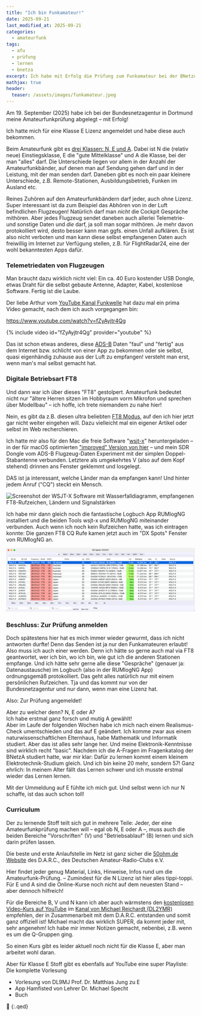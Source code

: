 ```yaml
---
title: "Ich bin Funkamateur!"
date: 2025-09-21
last_modified_at: 2025-09-21
categories:
  - amateurfunk
tags:
  - afu
  - prüfung
  - lernen
  - bnetza
excerpt: Ich habe mit Erfolg die Prüfung zum Funkamateur bei der BNetzA abgelegt. Wie es dazu kam und wie das abläuft, darüber lest ihr hier.
mathjax: true
header:
  teaser: /assets/images/funkamateur.jpeg
---
```


Am 19. September (2025) habe ich bei der Bundesnetzagentur in Dortmund meine Amateurfunkprüfung abgelegt – mit Erfolg!

Ich hatte mich für eine Klasse E Lizenz angemeldet und habe diese auch bekommen.

Beim Amateurfunk gibt es [drei Klassen: N, E und A][afu-klassen]. Dabei ist N die (relativ neue) Einstiegsklasse, E die "gute Mittelklasse" und A die Klasse, bei der man "alles" darf.
Die Unterschiede liegen vor allem in der Anzahl der Amateurfunkbänder, auf denen man auf Sendung gehen darf und in der Leistung, mit der man senden darf. Daneben gibt es noch ein paar kleinere Unterschiede, z.B. Remote-Stationen, Ausbildungsbetrieb, Funken im Ausland etc.

Reines Zuhören auf den Amateurfunkbändern darf jeder, auch ohne Lizenz. Super interessant ist da zum Beispiel das Abhören von in der Luft befindlichen Flugzeugen! Natürlich darf man *nicht* die Cockpit Gespräche mithören. Aber jedes Flugzeug sendet daneben auch allerlei Telemetrie- und sonstige Daten und *die* darf, ja soll man sogar mithören. Je mehr davon protokolliert wird, desto besser kann man ggfs. einen Unfall aufklären. Es ist also nicht verboten und man kann diese selbst empfangenen Daten auch freiwillig im Internet zur Verfügung stellen, z.B. für FlightRadar24, eine der wohl bekanntesten Apps dafür.

### Telemetriedaten von Flugzeugen

Man braucht dazu wirklich nicht viel: Ein ca. 40 Euro kostender USB Dongle, etwas Draht für die selbst gebaute Antenne, Adapter, Kabel, kostenlose Software. Fertig ist die Laube.

Der liebe Arthur vom [YouTube Kanal Funkwelle][funkwelle] hat dazu mal ein prima Video gemacht, nach dem ich auch vorgegangen bin:

https://www.youtube.com/watch?v=fZyAyjtr4Qg

{% include video id="fZyAyjtr4Qg" provider="youtube" %}

Das ist schon etwas anderes, diese [ADS-B][adsb] Daten "faul" und "fertig" aus dem Internet bzw. schlicht von einer App zu bekommen oder sie selbst, quasi eigenhändig zuhause aus der Luft zu empfangen! versteht man erst, wenn man's mal selbst gemacht hat.

### Digitale Betriebsart FT8

Und dann war ich über dieses "FT8" gestolpert. Amateurfunk bedeutet nicht nur "ältere Herren sitzen im Hobbyraum vorm Mikrofon und sprechen über Modellbau" – ich hoffe, ich trete niemandem zu nahe hier!

Nein, es gibt da z.B. diesen ultra beliebten [FT8 Modus][ft8], auf den ich hier jetzt gar nicht weiter eingehen will. Dazu vielleicht mal ein eigener Artikel oder selbst im Web recherchieren.

Ich hatte mir also für den Mac die freie Software "[wsjt-x][wsjtx]" heruntergeladen – in der für macOS optimierten ["improved" Version von hier][improved] – und mein SDR Dongle vom ADS-B Flugzeug-Daten Experiment mit der simplen Doppel-Stabantenne verbunden. Letztere als umgekehrtes V (also auf dem Kopf stehend) drinnen ans Fenster geklemmt und losgelegt.

DAS ist ja interessant, welche Länder man da empfangen kann! Und hinter jedem Anruf ("CQ") steckt ein Mensch. 

![Screenshot der WSJT-X Software mit Wasserfalldiagramm, empfangenen FT8-Rufzeichen, Ländern und Signalstärken](/assets/images/wsjtx-ft8.png)

Ich habe mir dann gleich noch die fantastische Logbuch App RUMlogNG installiert und die beiden Tools wsjt-x und RUMlogNG miteinander verbunden. Auch wenn ich noch kein Rufzeichen hatte, was ich eintragen konnte: Die ganzen FT8 CQ Rufe kamen jetzt auch im "DX Spots" Fenster von RUMlogNG an. 

![RUMlogNG Fenster mit Logbuchliste, Rufzeichen, Ländern und Signalstärken](/assets/images/rumlogng1.png)

### Beschluss: Zur Prüfung anmelden

Doch spätestens hier hat es mich immer wieder gewurmt, dass ich nicht antworten durfte! Denn das Senden ist ja nur den Funkamateuren erlaubt! Also muss ich auch einer werden. Denn ich hätte so gerne auch mal via FT8 geantwortet, wer ich bin, wo ich bin, wie gut ich die anderen Stationen empfange. Und ich hätte sehr gerne alle diese "Gespräche" (genauer ja: Datenaustausche) im Logbuch (also in der RUMlogNG App) ordnungsgemäß protokolliert. Das geht alles natürlich nur mit einem persönlichen Rufzeichen. Tja und das kommt nur von der Bundesnetzagentur und nur dann, wenn man eine Lizenz hat.

Also: Zur Prüfung angemeldet! 

Aber zu welcher denn? N, E oder A?  
Ich habe erstmal ganz forsch und mutig A gewählt!  
Aber im Laufe der folgenden Wochen habe ich mich nach einem Realismus-Check umentschieden und das auf E geändert. Ich komme zwar aus einem naturwissenschaftlichen Elternhaus, habe Mathematik und Informatik studiert. Aber das ist alles sehr lange her. Und meine Elektronik-Kenntnisse sind wirklich recht "basic". Nachdem ich die A-Fragen im Fragenkatalog der BNetzA studiert hatte, war mir klar: Dafür zu lernen kommt einem kleinem Elektrotechnik-Studium gleich. Und ich bin keine 20 mehr, sondern 57! Ganz ehrlich: In meinem Alter fällt das Lernen schwer und ich musste erstmal wieder das Lernen lernen.

Mit der Ummeldung auf E fühlte ich mich gut. Und selbst wenn ich nur N schaffe, ist das auch schon toll!

### Curriculum

Der zu lernende Stoff teilt sich gut in mehrere Teile: Jeder, der eine Amateurfunkprüfung machen will – egal ob N, E oder A –, muss auch die beiden Bereiche "Vorschriften" (V) und "Betriebsablauf" (B) lernen und sich darin prüfen lassen.

Die beste und erste Anlaufstelle im Netz ist ganz sicher die [50ohm.de Website][50ohm] des D.A.R.C., des Deutschen Amateur-Radio-Clubs e.V.

Hier findet jeder genug Material, Links, Hinweise, Infos rund um die Amateurfunk-Prüfung. – Zumindest für die N Lizenz ist hier alles tippi-toppi.
Für E und A sind die Online-Kurse noch nicht auf dem neuesten Stand – aber dennoch hilfreich!

Für die Bereiche B, V und N kann ich aber auch wärmstens den [kostenlosen Video-Kurs auf YouTube][klasse-n-kurs] im [Kanal von Michael Reichardt (DL2YMR)][yt-dl2ymr] empfehlen, der in Zusammenarbeit mit dem D.A.R.C. entstanden und somit ganz offiziell ist! Michael macht das wirklich SUPER, da kommt jeder mit, sehr angenehm! Ich habe mir immer Notizen gemacht, nebenbei, z.B. wenn es um die Q-Gruppen ging.

So einen Kurs gibt es leider aktuell noch nicht für die Klasse E, aber man arbeitet wohl daran.

Aber für Klasse E Stoff gibt es ebenfalls auf YouTube eine super Playliste: Die komplette Vorlesung

- Vorlesung von DL9MJ Prof. Dr. Matthias Jung zu E
- App Hamfisted von Lehrer Dr. Michael Specht
- Buch


🔲
{:.qed}

[adsb]: https://de.wikipedia.org/wiki/Automatic_Dependent_Surveillance
[ft8]: https://de.wikipedia.org/wiki/FT8
[wsjtx]: https://wsjt.sourceforge.io/wsjtx.html
[improved]: https://sourceforge.net/projects/wsjt-x-improved/
[funkwelle]: https://www.youtube.com/@Funkwelle
[afu-klassen]: https://50ohm.de/infos.html
[50ohm]: https://www.50ohm.de
[yt-dl2ymr]: https://www.youtube.com/@DL2YMR
[klasse-n-kurs]: https://www.youtube.com/watch?v=s1SPp9soRig&list=PLDpWnjHk5ERbcgpLPUaU0iTsD-wrmfENk